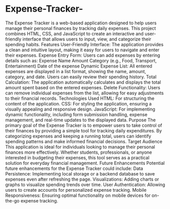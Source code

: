 # Expense-Tracker-
The Expense Tracker is a web-based application designed to help users manage their personal finances by tracking daily expenses. This project combines HTML, CSS, and JavaScript to create an interactive and user-friendly interface that allows users to input, view, and categorize their spending habits.
Features
User-Friendly Interface: The application provides a clean and intuitive layout, making it easy for users to navigate and enter their expenses.
Expense Entry Form: Users can add expenses by entering details such as:
Expense Name
Amount
Category (e.g., Food, Transport, Entertainment)
Date of the expense
Dynamic Expense List: All entered expenses are displayed in a list format, showing the name, amount, category, and date. Users can easily review their spending history.
Total Calculation: The application automatically calculates and displays the total amount spent based on the entered expenses.
Delete Functionality: Users can remove individual expenses from the list, allowing for easy adjustments to their financial records.
Technologies Used
HTML: For structuring the content of the application.
CSS: For styling the application, ensuring a visually appealing and responsive design.
JavaScript: For implementing dynamic functionality, including form submission handling, expense management, and real-time updates to the displayed data.
Purpose
The primary goal of the Expense Tracker is to empower users to take control of their finances by providing a simple tool for tracking daily expenditures. By categorizing expenses and keeping a running total, users can identify spending patterns and make informed financial decisions.
Target Audience
This application is ideal for individuals looking to manage their personal finances more effectively. Whether students, professionals, or anyone interested in budgeting their expenses, this tool serves as a practical solution for everyday financial management.
Future Enhancements
Potential future enhancements for the Expense Tracker could include:
Data Persistence: Implementing local storage or a backend database to save expenses even after refreshing the page.
Visualizations: Adding charts or graphs to visualize spending trends over time.
User Authentication: Allowing users to create accounts for personalized expense tracking.
Mobile Responsiveness: Ensuring optimal functionality on mobile devices for on-the-go expense tracking.
